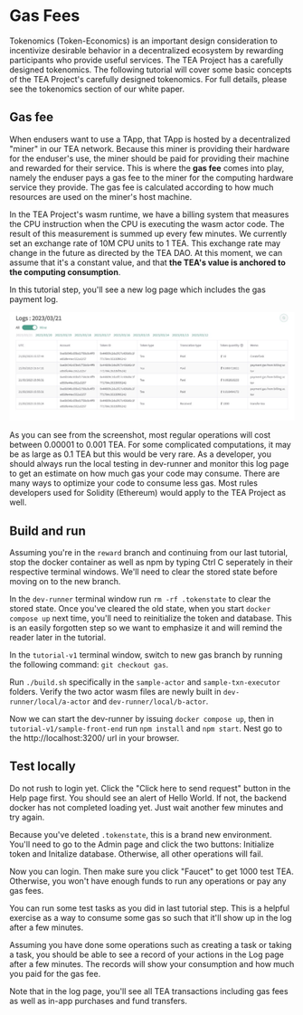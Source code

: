 # Gas Fees

Tokenomics (Token-Economics) is an important design consideration to incentivize desirable behavior in a decentralized ecosystem by rewarding participants who provide useful services. The TEA Project has a carefully designed tokenomics. The following tutorial will cover some basic concepts of the TEA Project's carefully designed tokenomics. For full details, please see the tokenomics section of our white paper.

## Gas fee

When endusers want to use a TApp, that TApp is hosted by a decentralized "miner" in our TEA network. Because this miner is providing their hardware for the enduser's use, the miner should be paid for providing their machine and rewarded for their service. This is where the **gas fee** comes into play, namely the enduser pays a gas fee to the miner for the computing hardware service they provide. The gas fee is calculated according to how much resources are used on the miner's host machine.

In the TEA Project's wasm runtime, we have a billing system that measures the CPU instruction when the CPU is executing the wasm actor code. The result of this measurement is summed up every few minutes. We currently set an exchange rate of 10M CPU units to 1 TEA. This exchange rate may change in the future as directed by the TEA DAO. At this moment, we can assume that it's a constant value, and that **the TEA's value is anchored to the computing consumption**.

In this tutorial step, you'll see a new log page which includes the gas payment log.

![Pasted image 20230321092915.png](<../../../Pasted image 20230321092822.png>)

As you can see from the screenshot, most regular operations will cost between 0.00001 to 0.001 TEA. For some complicated computations, it may be as large as 0.1 TEA but this would be very rare. As a developer, you should always run the local testing in dev-runner and monitor this log page to get an estimate on how much gas your code may consume. There are many ways to optimize your code to consume less gas. Most rules developers used for Solidity (Ethereum) would apply to the TEA Project as well.

## Build and run

Assuming you're in the `reward` branch and continuing from our last tutorial, stop the docker container as well as npm by typing Ctrl C seperately in their respective terminal windows. We'll need to clear the stored state before moving on to the new branch.

In the `dev-runner` terminal window run `rm -rf .tokenstate` to clear the stored state. Once you've cleared the old state, when you start `docker compose up` next time, you'll need to reinitialize the token and database. This is an easily forgotten step so we want to emphasize it and will remind the reader later in the tutorial.

In the `tutorial-v1` terminal window, switch to new gas branch by running the following command: `git checkout gas`.

Run `./build.sh` specifically in the `sample-actor` and `sample-txn-executor` folders. Verify the two actor wasm files are newly built in `dev-runner/local/a-actor` and `dev-runner/local/b-actor`.

Now we can start the dev-runner by issuing `docker compose up`, then in `tutorial-v1/sample-front-end` run `npm install` and `npm start`. Nest go to the http://localhost:3200/ url in your browser.

## Test locally

Do not rush to login yet. Click the "Click here to send request" button in the Help page first. You should see an alert of Hello World. If not, the backend docker has not completed loading yet. Just wait another few minutes and try again.

Because you've deleted `.tokenstate`, this is a brand new environment. You'll need to go to the Admin page and click the two buttons: Initialize token and Initalize database. Otherwise, all other operations will fail.

Now you can login. Then make sure you click "Faucet" to get 1000 test TEA. Otherwise, you won't have enough funds to run any operations or pay any gas fees.

You can run some test tasks as you did in last tutorial step. This is a helpful exercise as a way to consume some gas so such that it'll show up in the log after a few minutes.

Assuming you have done some operations such as creating a task or taking a task, you should be able to see a record of your actions in the Log page after a few minutes. The records will show your consumption and how much you paid for the gas fee.

Note that in the log page, you'll see all TEA transactions including gas fees as well as in-app purchases and fund transfers.

